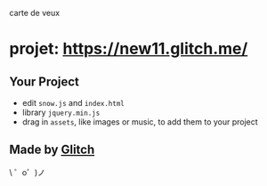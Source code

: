 carte de veux 

projet: https://new11.glitch.me/
=================

Your Project
------------

- edit `snow.js` and `index.html`
- library `jquery.min.js`
- drag in `assets`, like images or music, to add them to your project

Made by [Glitch](https://glitch.com/)
-------------------

\ ゜o゜)ノ
